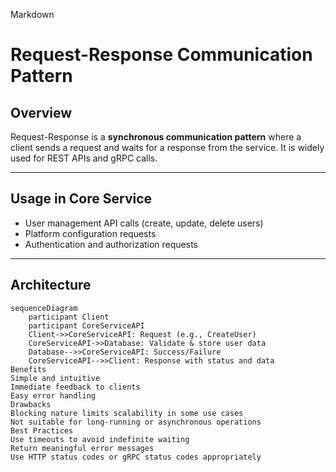 Markdown

# Request-Response Communication Pattern

## Overview
Request-Response is a **synchronous communication pattern** where a client sends a request and waits for a response from the service. It is widely used for REST APIs and gRPC calls.

---

## Usage in Core Service
* User management API calls (create, update, delete users)
* Platform configuration requests
* Authentication and authorization requests

---

## Architecture
```mermaid
sequenceDiagram
    participant Client
    participant CoreServiceAPI
    Client->>CoreServiceAPI: Request (e.g., CreateUser)
    CoreServiceAPI->>Database: Validate & store user data
    Database-->>CoreServiceAPI: Success/Failure
    CoreServiceAPI-->>Client: Response with status and data
Benefits
Simple and intuitive
Immediate feedback to clients
Easy error handling
Drawbacks
Blocking nature limits scalability in some use cases
Not suitable for long-running or asynchronous operations
Best Practices
Use timeouts to avoid indefinite waiting
Return meaningful error messages
Use HTTP status codes or gRPC status codes appropriately

